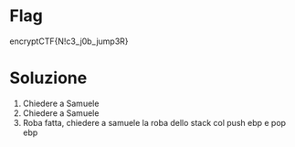 # Flag
encryptCTF{N!c3_j0b_jump3R}

# Soluzione
1. Chiedere a Samuele
2. Chiedere a Samuele
3. Roba fatta, chiedere a samuele la roba dello stack col push ebp e pop ebp
